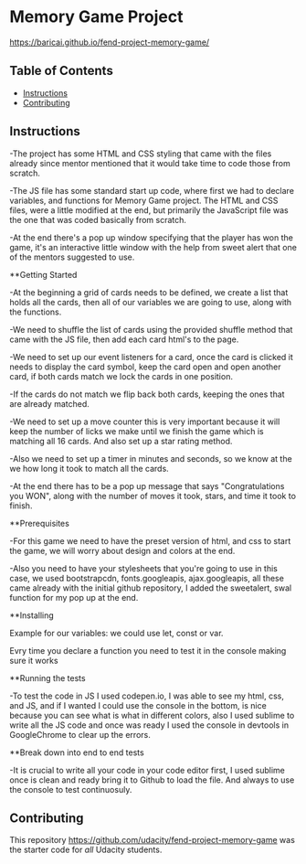 

# Memory Game Project

https://baricai.github.io/fend-project-memory-game/


## Table of Contents

* [Instructions](#instructions)
* [Contributing](#contributing)

## Instructions

-The project has some HTML and CSS styling that came with the files already since mentor mentioned that it would take time to code those from scratch.

-The JS file has some standard start up code, where first we had to declare variables, and functions for Memory Game project. The HTML and CSS files, were a little modified at the end, but primarily the JavaScript file was the one that was coded basically from scratch.

-At the end there's a pop up window specifying that the player has won the game, it's an interactive little window with the help from sweet alert that one of the mentors suggested to use.

**Getting Started

-At the beginning a grid of cards needs to be defined, we create a list that holds all the cards, then all of our variables we are going to use, along with the functions.

-We need to shuffle the list of cards using the provided shuffle method that came with the JS file, then add each card html's to the page.

-We need to set up our event listeners for a card, once the card is clicked it needs to display the card symbol, keep the card open and open another card, if both cards match we lock the cards in one position.

-If the cards do not match we flip back both cards, keeping the ones that are already matched.

-We need to set up a move counter this is very important because it will keep the number of licks we make until we finish the game which is matching all 16 cards. And also set up a star rating method.

-Also we need to set up a timer in minutes and seconds, so we know at the we how long it took to match all the cards.

-At the end there has to be a pop up message that says "Congratulations you WON", along with the number of moves it took, stars, and time it took to finish.

**Prerequisites

-For this game we need to have the preset version of html, and css to start the game, we will worry about design and colors at the end.

-Also you need to have your stylesheets that you're going to use in this case, we used bootstrapcdn, fonts.googleapis, ajax.googleapis, all these came already with the initial github repository, I added the sweetalert, swal function for my pop up at the end.

**Installing

Example for our variables: we could use let, const or var.

Evry time you declare a function you need to test it in the console making sure it works


**Running the tests

-To test the code in JS I used codepen.io, I was able to see my html, css, and JS, and if I wanted I could use the console in the bottom, is nice because you can see what is what in different colors, also I used sublime to write all the JS code and once was ready I used the console in devtools in GoogleChrome to clear up the errors.

**Break down into end to end tests

-It is crucial to write all your code in your code editor first, I used sublime once is clean and ready bring it to Github to  load the file. And always to use the console to test continuosuly. 





## Contributing

This repository https://github.com/udacity/fend-project-memory-game was the starter code for _all_ Udacity students. 


